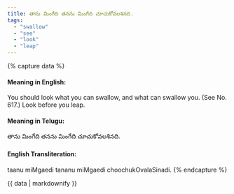 ```yaml
---
title: తాను మింగేది తనను మింగేది చూచుకోవలశినది.
tags:
  - "swallow"
  - "see"
  - "look"
  - "leap"
---
```


{% capture data %}
#### Meaning in English:
You should look what you can swallow, and what can swallow you.
(See No. 617.)
Look before you leap.

#### Meaning in Telugu:
తాను మింగేది తనను మింగేది చూచుకోవలశినది.

#### English Transliteration:
taanu miMgaedi tananu miMgaedi choochukOvalaSinadi.
{% endcapture %}

{{ data | markdownify }}

